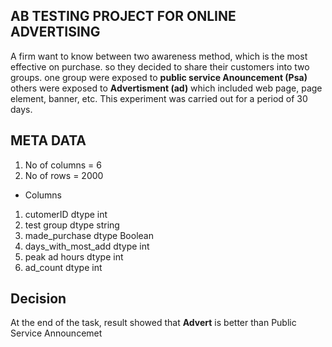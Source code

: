 

## AB TESTING PROJECT FOR ONLINE ADVERTISING
A firm want to know between two awareness method, which is the most effective on purchase. so they decided to share their customers into two groups. one group were exposed to  **public service Anouncement (Psa)** others were exposed to **Advertisment (ad)** which included web page, page element, banner, etc. This experiment was carried out for a period of 30 days.

## META DATA
1) No of columns = 6
2) No of rows = 2000

* Columns

1) cutomerID dtype int
2) test group dtype string
3) made_purchase  dtype Boolean
4) days_with_most_add dtype int
5) peak ad hours dtype int
6) ad_count dtype int

## Decision

At the end of the task, result showed that **Advert** is better than Public Service Announcemet
